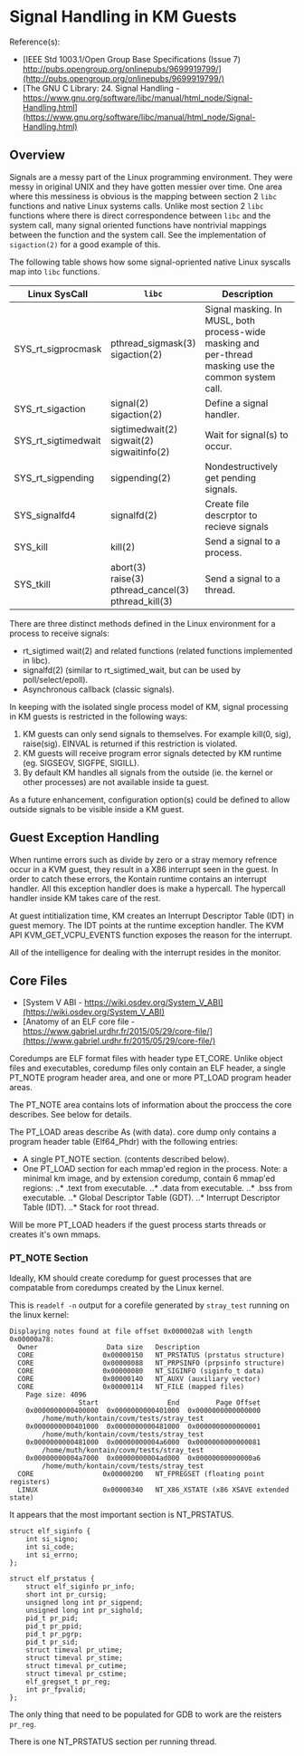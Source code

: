 # Signal Handling in KM Guests

Reference(s):

* [IEEE Std 1003.1/Open Group Base Specifications (Issue 7) http://pubs.opengroup.org/onlinepubs/9699919799/](http://pubs.opengroup.org/onlinepubs/9699919799/)
* [The GNU C Library: 24. Signal Handling - https://www.gnu.org/software/libc/manual/html_node/Signal-Handling.html](https://www.gnu.org/software/libc/manual/html_node/Signal-Handling.html)

## Overview
Signals are a messy part of the Linux programming environment. They were messy in original UNIX and they have
gotten messier over time. One area where this messiness is obvious is the mapping between section 2 `libc` functions
and native Linux systems calls. Unlike most section 2 `libc` functions where there is direct correspondence between
`libc` and the system call, many signal oriented functions have nontrivial mappings between the function and the system
call. See the implementation of `sigaction(2)` for a good example of this.

The following table shows how some signal-opriented native Linux syscalls map into `libc` functions.

| Linux SysCall | `libc` | Description |
| ------- | ---- | --------|
| SYS_rt_sigprocmask | pthread_sigmask(3)<br>sigaction(2) | Signal masking. In MUSL, both process-wide masking and<br>per-thread masking use the common system call. |
| SYS_rt_sigaction | signal(2)<br>sigaction(2)| Define a signal handler. |
| SYS_rt_sigtimedwait | sigtimedwait(2)<br>sigwait(2)<br>sigwaitinfo(2) | Wait for signal(s) to occur. |
| SYS_rt_sigpending | sigpending(2) | Nondestructively get pending signals. |
| SYS_signalfd4 | signalfd(2) | Create file descrptor to recieve signals |
| SYS_kill | kill(2) | Send a signal to a process. |
| SYS_tkill | abort(3)<br>raise(3)<br>pthread_cancel(3)<br>pthread_kill(3)| Send a signal to a thread. |

There are three distinct methods defined in the Linux environment for a process to receive signals:

* rt_sigtimed wait(2) and related functions (related functions implemented in libc).
* signalfd(2) (similar to rt_sigtimed_wait, but can be used by poll/select/epoll).
* Asynchronous callback (classic signals).

In keeping with the isolated single process model of KM, signal processing in KM guests is restricted in the following ways:

1. KM guests can only send signals to themselves. For example kill(0, sig), raise(sig). EINVAL is returned if this restriction is violated.
2. KM guests will receive program error signals detected by KM runtime (eg. SIGSEGV, SIGFPE, SIGILL).
2. By default KM handles all signals from the outside (ie. the kernel or other processes) are not available inside ta guest.

As a future enhancement, configuration option(s) could be defined to allow outside signals to be visible inside a KM guest.

## Guest Exception Handling

When runtime errors such as divide by zero or a stray memory refrence occur in a KVM guest, they result in a X86 interrupt seen in the guest. In order to catch these errors, the Kontain runtime contains an interrupt handler. All this exception handler does is make a hypercall. The hypercall handler inside KM takes care of the rest.

At guest intitialization time, KM creates an Interrupt Descriptor Table (IDT) in guest memory.
The IDT points at the runtime exception handler.
The KVM API KVM_GET_VCPU_EVENTS function exposes the reason for the interrupt.

All of the intelligence for dealing with the interrupt resides in the monitor.

## Core Files
* [System V ABI - https://wiki.osdev.org/System_V_ABI](https://wiki.osdev.org/System_V_ABI)
* [Anatomy of an ELF core file - https://www.gabriel.urdhr.fr/2015/05/29/core-file/](https://www.gabriel.urdhr.fr/2015/05/29/core-file/)

Coredumps are ELF format files with header type ET_CORE.
Unlike object files and executables, coredump files only contain an ELF header, a single PT_NOTE program header area, and one or more PT_LOAD program header areas.

The PT_NOTE area contains lots of information about the proccess the core describes. See below for details.

The PT_LOAD areas describe
As (with data). core dump only contains a program header table (Elf64_Phdr) with the following entries:

* A single PT_NOTE section. (contents described below).
* One PT_LOAD section for each mmap'ed region in the process. Note: a minimal km image, and by extension coredump, contain 6 mmap'ed regions:
..* .text from executable.
..* .data from executable.
..* .bss from executable.
..* Global Descriptor Table (GDT).
..* Interrupt Descriptor Table (IDT).
..* Stack for root thread.

Will be more PT_LOAD headers if the guest process starts threads or creates it's own mmaps.

### PT_NOTE Section

Ideally, KM should create coredump for guest processes that are compatable from
coredumps created by the Linux kernel.

This is `readelf -n` output for a corefile generated by `stray_test` running on the linux kernel:

```{}
Displaying notes found at file offset 0x000002a8 with length 0x00000a78:
  Owner                 Data size	Description
  CORE                 0x00000150	NT_PRSTATUS (prstatus structure)
  CORE                 0x00000088	NT_PRPSINFO (prpsinfo structure)
  CORE                 0x00000080	NT_SIGINFO (siginfo_t data)
  CORE                 0x00000140	NT_AUXV (auxiliary vector)
  CORE                 0x00000114	NT_FILE (mapped files)
    Page size: 4096
                 Start                 End         Page Offset
    0x0000000000400000  0x0000000000401000  0x0000000000000000
        /home/muth/kontain/covm/tests/stray_test
    0x0000000000401000  0x0000000000481000  0x0000000000000001
        /home/muth/kontain/covm/tests/stray_test
    0x0000000000481000  0x00000000004a6000  0x0000000000000081
        /home/muth/kontain/covm/tests/stray_test
    0x00000000004a7000  0x00000000004ad000  0x00000000000000a6
        /home/muth/kontain/covm/tests/stray_test
  CORE                 0x00000200	NT_FPREGSET (floating point registers)
  LINUX                0x00000340	NT_X86_XSTATE (x86 XSAVE extended state)

```

It appears that the most important section is NT_PRSTATUS.

```{c}
struct elf_siginfo {
	int si_signo;
	int si_code;
	int si_errno;
};

struct elf_prstatus {
	struct elf_siginfo pr_info;
	short int pr_cursig;
	unsigned long int pr_sigpend;
	unsigned long int pr_sighold;
	pid_t pr_pid;
	pid_t pr_ppid;
	pid_t pr_pgrp;
	pid_t pr_sid;
	struct timeval pr_utime;
	struct timeval pr_stime;
	struct timeval pr_cutime;
	struct timeval pr_cstime;
	elf_gregset_t pr_reg;
	int pr_fpvalid;
};
```

The only thing that need to be populated for GDB to work are the reisters `pr_reg`.

There is one NT_PRSTATUS section per running thread.